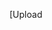 [Upload<!DOCTYPE html>
<html lang="en">

<head>
    <meta charset="utf-8" />
    <meta name="viewport" content="width=device-width, initial-scale=1" />
    <title>나만의 중고마켓</title>
    <link rel="stylesheet"
        href="https://s3.ap-northeast-2.amazonaws.com/materials.spartacodingclub.kr/easygpt/default.css" />
    <link href="https://cdn.jsdelivr.net/npm/bootstrap@5.2.3/dist/css/bootstrap.min.css" rel="stylesheet"
        integrity="sha384-rbsA2VBKQhggwzxH7pPCaAqO46MgnOM80zW1RWuH61DGLwZJEdK2Kadq2F9CUG65" crossorigin="anonymous" />
    <script src="https://cdn.jsdelivr.net/npm/bootstrap@5.2.3/dist/js/bootstrap.bundle.min.js"
        integrity="sha384-kenU1KFdBIe4zVF0s0G1M5b4hcpxyD9F7jL+jjXkk+Q2h455rYXK/7HAuoJl+0I4"
        crossorigin="anonymous"></script>
    <style>
        /* Hero 스타일 */
        .hero-section {
            background-color: #343a40;
            color: white;
            padding: 80px 0;
            /* 위아래 여백 조정 */
            text-align: center;
            margin-bottom: 20px;
            /* 아래쪽 여백 추가 */
        }

        .hero-section h1 {
            font-size: 2.5em;
            margin-bottom: 20px;
            /* 아래쪽 여백 추가 */
        }

        .hero-section p {
            font-size: 1.5em;
        }


        /* 카드 스타일 */
        .card {
            transition: transform 0.3s ease-in-out;
            /* 변화에 대한 부드러운 애니메이션 속성 추가 */
        }

        /* 마우스를 올렸을 때의 스타일 */
        .card:hover {
            transform: scale(1.05);
            /* 5% 증가하는 크기 변환 */
        }
    </style>

</head>

<body>
    <div class="hero bg-dark text-center py-5">
        <h1 class="text-white">나만의 르탄마켓</h1>
        <h2 class="text-white">집에 있는 물건을 팝니다!</h2>
    </div>
    <div class="container mt-5">
        <div class="row">
            <!-- 냄비 카드 -->
            <div class="col-md-4">
                <div class="card" style="width: 18rem">
                    <img src="https://images.unsplash.com/photo-1590794056226-79ef3a8147e1?ixlib=rb-4.0.3&ixid=M3wxMjA3fDB8MHxzZWFyY2h8Mnx8cG90fGVufDB8fDB8fHww&auto=format&fit=crop&w=500&q=60"
                        class="card-img-top" alt="냄비 이미지" />
                    <div class="card-body">
                        <h5 class="card-title">냄비</h5>
                        <h6 class="card-subtitle mb-2 text-muted">5만원</h6>
                        <p class="card-text">
                            한 번 밖에 안 쓴 냄비 팝니다. 부모님이 독립할 때 주신 거에요!
                        </p>
                        <a href="https://spartacodingclub.kr/" class="btn btn-primary" target="_blank"
                            rel="noopener noreferrer">
                            상세 정보 보기
                        </a>
                    </div>
                </div>
            </div>
            <!-- 전기밥솥 카드 -->
            <div class="col-md-4">
                <div class="card" style="width: 18rem">
                    <img src="https://images.unsplash.com/photo-1544233726-9f1d2b27be8b?ixlib=rb-4.0.3&ixid=M3wxMjA3fDB8MHxzZWFyY2h8Mnx8JUVCJUIwJUE1JUVDJTg2JUE1fGVufDB8fDB8fHww&auto=format&fit=crop&w=500&q=60"
                        class="card-img-top" alt="전기밥솥 이미지" />
                    <div class="card-body">
                        <h5 class="card-title">전기밥솥</h5>
                        <h6 class="card-subtitle mb-2 text-muted">8만원</h6>
                        <p class="card-text">
                            거의 사용하지 않은 전기밥솥 팝니다. 상태 양호합니다.
                        </p>
                        <a href="https://spartacodingclub.kr/" class="btn btn-primary" target="_blank"
                            rel="noopener noreferrer">
                            상세 정보 보기
                        </a>
                    </div>
                </div>
            </div>
            <!-- 주전자 카드 -->
            <div class="col-md-4">
                <div class="card" style="width: 18rem">
                    <img src="https://images.unsplash.com/photo-1622088934558-b729cf3c8cf8?ixlib=rb-4.0.3&ixid=M3wxMjA3fDB8MHxzZWFyY2h8Mnx8JUVCJUFDJUJDJTIwJUVDJUEzJUJDJUVDJUEwJTg0JUVDJTlFJTkwfGVufDB8fDB8fHww&auto=format&fit=crop&w=500&q=60"
                        class="card-img-top" alt="주전자 이미지" />
                    <div class="card-body">
                        <h5 class="card-title">주전자</h5>
                        <h6 class="card-subtitle mb-2 text-muted">3만원</h6>
                        <p class="card-text">
                            사용감이 있지만 기능에는 문제 없는 주전자 팝니다.
                        </p>
                        <a href="https://spartacodingclub.kr/" class="btn btn-primary" target="_blank"
                            rel="noopener noreferrer">
                            상세 정보 보기
                        </a>
                    </div>
                </div>
            </div>
            <div class="col-md-4">
                <div class="card" style="width: 18rem">
                    <img src="https://images.unsplash.com/photo-1590794056226-79ef3a8147e1?ixlib=rb-4.0.3&ixid=M3wxMjA3fDB8MHxzZWFyY2h8Mnx8cG90fGVufDB8fDB8fHww&auto=format&fit=crop&w=500&q=60"
                        class="card-img-top" alt="냄비 이미지" />
                    <div class="card-body">
                        <h5 class="card-title">냄비</h5>
                        <h6 class="card-subtitle mb-2 text-muted">5만원</h6>
                        <p class="card-text">
                            한 번 밖에 안 쓴 냄비 팝니다. 부모님이 독립할 때 주신 거에요!
                        </p>
                        <a href="https://spartacodingclub.kr/" class="btn btn-primary" target="_blank"
                            rel="noopener noreferrer">
                            상세 정보 보기
                        </a>
                    </div>
                </div>
            </div>
            <!-- 전기밥솥 카드 -->
            <div class="col-md-4">
                <div class="card" style="width: 18rem">
                    <img src="https://images.unsplash.com/photo-1544233726-9f1d2b27be8b?ixlib=rb-4.0.3&ixid=M3wxMjA3fDB8MHxzZWFyY2h8Mnx8JUVCJUIwJUE1JUVDJTg2JUE1fGVufDB8fDB8fHww&auto=format&fit=crop&w=500&q=60"
                        class="card-img-top" alt="전기밥솥 이미지" />
                    <div class="card-body">
                        <h5 class="card-title">전기밥솥</h5>
                        <h6 class="card-subtitle mb-2 text-muted">8만원</h6>
                        <p class="card-text">
                            거의 사용하지 않은 전기밥솥 팝니다. 상태 양호합니다.
                        </p>
                        <a href="https://spartacodingclub.kr/" class="btn btn-primary" target="_blank"
                            rel="noopener noreferrer">
                            상세 정보 보기
                        </a>
                    </div>
                </div>
            </div>
            <!-- 주전자 카드 -->
            <div class="col-md-4">
                <div class="card" style="width: 18rem">
                    <img src="https://images.unsplash.com/photo-1622088934558-b729cf3c8cf8?ixlib=rb-4.0.3&ixid=M3wxMjA3fDB8MHxzZWFyY2h8Mnx8JUVCJUFDJUJDJTIwJUVDJUEzJUJDJUVDJUEwJTg0JUVDJTlFJTkwfGVufDB8fDB8fHww&auto=format&fit=crop&w=500&q=60"
                        class="card-img-top" alt="주전자 이미지" />
                    <div class="card-body">
                        <h5 class="card-title">주전자</h5>
                        <h6 class="card-subtitle mb-2 text-muted">3만원</h6>
                        <p class="card-text">
                            사용감이 있지만 기능에는 문제 없는 주전자 팝니다.
                        </p>
                        <a href="https://spartacodingclub.kr/" class="btn btn-primary" target="_blank"
                            rel="noopener noreferrer">
                            상세 정보 보기
                        </a>
                    </div>
                </div>
            </div>
        </div>
    </div>
</body>

</html>ing index.html…]()
